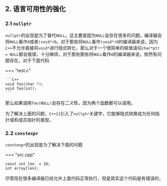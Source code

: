 ## 2. 语言可用性的强化

### 2.1 `nullptr`

`nullptr`的出现是为了替代`NULL`。这主要是因为`NULL`会存在很多的问题。编译器会将`NULL`看作`0`或者`(void*)0`。对于那些将`NULL`看作`(void*)0`的编译器来说，因为`C++`不允许直接将`void*`进行隐式转化，那么对于一个很简单的赋值语句`char*ptr = NULL`都会报错，十分麻烦，对于那些那些将`NULL`看作`0`的编译器来说，依然有问题存在，对于下面代码

=== "test.c"

    ```C++
    void foo(char *);
    void foo(int);
    ```

那么如果调用`foo(NULL)`会存在二义性，因为两个函数都可以调用。



为了解决上面的问题，`C++11`引入了`nullptr`关键字，它能够隐式转换成为任何指针或和成员指针的类型。



### 2.2 `constexpr`

`constexpr`的出现是为了解决下面的问题

=== "src.cpp"

```
const int len  = 10;
int array[len];
```

尽管现在很多编译器已经允许上面代码正常执行，但是其实这个代码是有错误的，




